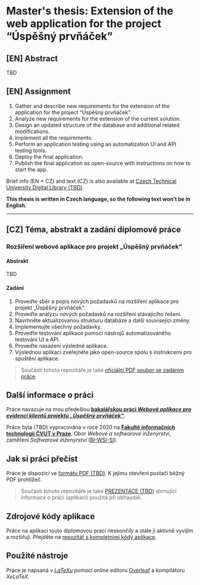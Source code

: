 # Master's thesis: Extension of the web application for the project “Úspěšný prvňáček”
## [EN] Abstract
TBD

## [EN] Assignment
1. Gather and describe new requirements for the extension of the application for the project “Úspěšný prvňáček”.
2. Analyze new requirements for the extension of the current solution.
3. Design an updated structure of the database and additional related modifications.
4. Implement all the requirements.
5. Perform an application testing using an automatization UI and API testing tools.
6. Deploy the final application.
7. Publish the final application as open-source with instructions on how to start the app.

Brief info (EN + CZ) and text (CZ) is also available at [Czech Technical University Digital Library (TBD)](http://hdl.handle.net/).

**This thesis is written in Czech language, so the following text won't be in English.**

***
## [CZ] Téma, abstrakt a zadání diplomové práce
### Rozšíření webové aplikace pro projekt „Úspěšný prvňáček“
#### Abstrakt
TBD

#### Zadání
1. Proveďte sběr a popis nových požadavků na rozšíření aplikace pro projekt „Úspěšný prvňáček“.
2. Proveďte analýzu nových požadavků na rozšíření stávajícího řešení.
3. Navrhněte aktualizovanou strukturu databáze a další související změny.
4. Implementujte všechny požadavky.
5. Proveďte testování aplikace pomocí nástrojů automatizovaného testování UI a API.
6. Proveďte nasazení výsledné aplikace.
7. Výslednou aplikaci zveřejněte jako open-source spolu s instrukcemi pro spuštění aplikace.
> Součástí tohoto repozitáře je také [oficiální PDF soubor se zadáním práce](https://github.com/rodlukas/masters-thesis/raw/master/zadani.pdf).
## Další informace o práci
Práce navazuje na mou předešlou **[bakalářskou práci *Webová aplikace pro evidenci klientů projektu „Úspěšný prvňáček“*](https://github.com/rodlukas/bachelors-thesis)**.

Práce byla (TBD) vypracována v roce 2020 na **[Fakultě informačních technologií ČVUT v Praze](https://fit.cvut.cz/)**. Obor *Webové a softwarové inženýrství*, zaměření *Softwarové inženýrství* ([BI-WSI-SI](http://bk.fit.cvut.cz/cz/plany/pl30013758.html)).
## Jak si práci přečíst
Práce je dispozici ve [formátu PDF (TBD)](https://github.com/rodlukas/masters-thesis/raw/master/BP.pdf). K jejímu otevření postačí běžný PDF prohlížeč.
> Součástí tohoto repozitáře je také [PREZENTACE (TBD)](https://github.com/rodlukas/masters-thesis/raw/master/prezentace/BP_prezentace.pdf) shrnující informace o práci (aplikaci) použitá při obhajobě.
## Zdrojové kódy aplikace
Práce na aplikaci touto diplomovou prací neskončily a stále ji aktivně vyvíjím a rozšiřuji. Přejděte na [repozitář s kompletními kódy aplikace](https://github.com/rodlukas/UP-admin).
## Použité nástroje
Práce je napsaná v [*LaTeXu*](https://www.latex-project.org/about/) pomocí online editoru [Overleaf](https://www.overleaf.com/) a kompilátoru *XeLaTeX*.
